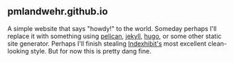 ## pmlandwehr.github.io
A simple website that says "howdy!" to the world. Someday perhaps I'll replace it with something using [pelican](https://blog.getpelican.com/), [jekyll](https://jekyllrb.com/), [hugo](https://gohugo.io/), or some other static site generator. Perhaps I'll finish stealing [Indexhibit's](https://www.indexhibit.org/) most excellent clean-looking style. But for now this is pretty dang fine.
